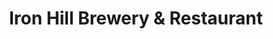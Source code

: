 ---
layout: '../../../layouts/Restaurant.astro'
title: Iron Hill Brewery & Restaurant
lng: -76.318818
lat: 40.05066
color: 'var(--brewery)'
type: brewery
address: 781 Harrisburg Pike, Lancaster, PA 17603
rating: 4
tags: 
  - brewery
  - craft beers
  - pub food
---